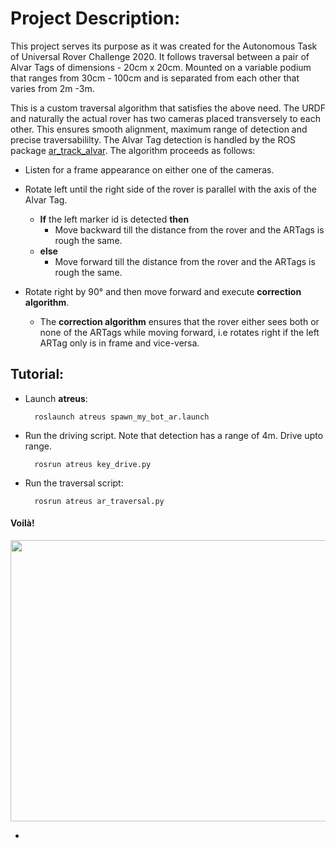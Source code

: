 # Project Description:

This project serves its purpose as it was created for the Autonomous Task of Universal Rover Challenge 2020. It follows traversal
between a pair of Alvar Tags of dimensions - 20cm x 20cm. Mounted on a variable podium that ranges from 30cm - 100cm and is separated from
each other that varies from 2m -3m.

This is a custom traversal algorithm that satisfies the above need. The URDF and naturally the actual rover
has two cameras placed transversely to each other. This ensures smooth alignment, maximum range of detection and precise traversabililty.
The Alvar Tag detection is handled by the ROS package [ar_track_alvar](http://wiki.ros.org/ar_track_alvar).
The algorithm proceeds as follows:

* Listen for a frame appearance on either one of the cameras.
* Rotate left until the right side of the rover is parallel with the axis of the Alvar Tag.
  
  * **If** the left marker id is detected **then**
    * Move backward till the distance from the rover and the ARTags is rough the same.
  * **else**
    * Move forward till the distance from the rover and the ARTags is rough the same.

* Rotate right by 90° and then move forward and execute **correction algorithm**.
  
  * The **correction algorithm** ensures that the rover either sees both or none of the ARTags while moving forward, i.e
    rotates right if the left ARTag only is in frame and vice-versa.

## Tutorial:

* Launch **atreus**:

        roslaunch atreus spawn_my_bot_ar.launch
        
* Run the driving script. Note that detection has a range of 4m. Drive upto range.

        rosrun atreus key_drive.py
        
* Run the traversal script:

        rosrun atreus ar_traversal.py
        
#### Voilà!

<img src="https://user-images.githubusercontent.com/45683974/77855295-322a5d80-720d-11ea-8ee7-b3e4bbbbf39f.gif" width="900" height="450">


  


*

